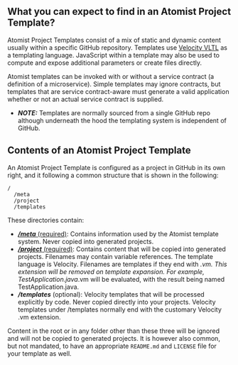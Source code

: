 ## What you can expect to find in an Atomist Project Template?

Atomist Project Templates consist of a mix of static and dynamic content usually within a specific GitHub repository. Templates use [Velocity VLTL](http://velocity.apache.org/) as a templating language. JavaScript within a template may also be used to compute and expose additional parameters or create files directly.

Atomist templates can be invoked with or without a service contract (a definition of a microservice). Simple templates may ignore contracts, but templates that are service contract-aware must generate a valid application whether or not an actual service contract is supplied.

* ***NOTE:*** Templates are normally sourced from a single GitHub repo although underneath the hood the templating system is independent of GitHub.

## Contents of an Atomist Project Template

An Atomist Project Template is configured as a project in GitHub in its own right, and it following a common structure that is shown in the following:

```
/
  /meta
  /project
  /templates
```

These directories contain:

* [***/meta*** (required)](project-templates-meta-contents.md): Contains information used by the Atomist template system. Never copied into generated projects.
* [***/project*** (required)](project-templates-project-contents.md): Contains content that will be copied into generated projects. Filenames may contain variable references. The template language is Velocity. Filenames are templates if they end with _.vm. This extension will be removed on template expansion. For example, TestApplication.java_.vm will be evaluated, with the result being named TestApplication.java.
* ***/templates*** (optional): Velocity templates that will be processed explicitly by code. Never copied directly into your projects. Velocity templates under /templates normally end with the customary Velocity .vm extension.

Content in the root or in any folder other than these three will be ignored and will not be copied to generated projects. It is however also common, but not mandated, to have an appropriate `README.md` and `LICENSE` file for your template as well.